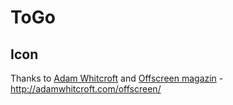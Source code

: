 # ToGo


## Icon

Thanks to [Adam Whitcroft](http://adamwhitcroft.com) and [Offscreen magazin](http://www.offscreenmag.com/) - http://adamwhitcroft.com/offscreen/
